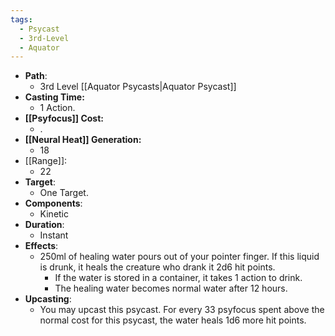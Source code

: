 ```yaml
---
tags:
  - Psycast
  - 3rd-Level
  - Aquator
---
```

- **Path**:
	- 3rd Level [[Aquator Psycasts|Aquator Psycast]]
- **Casting Time:**
	- 1 Action.
- **[[Psyfocus]] Cost:**
	- .
- **[[Neural Heat]] Generation:**
	- 18
- [[Range]]:
	- 22
- **Target**:
	- One Target.  
- **Components**:
	- Kinetic
- **Duration**:
	- Instant
- **Effects**:
	- 250ml of healing water pours out of your pointer finger. If this liquid is drunk, it heals the creature who drank it 2d6 hit points. 
		- If the water is stored in a container, it takes 1 action to drink.
		- The healing water becomes normal water after 12 hours.
- **Upcasting**:
	- You may upcast this psycast. For every 33 psyfocus spent above the normal cost for this psycast, the water heals 1d6 more hit points.
